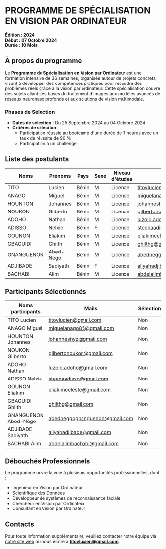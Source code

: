 # PROGRAMME DE SPÉCIALISATION EN VISION PAR ORDINATEUR  
**Édition : 2024**  
**Début : 07 Octobre 2024**  
**Durée : 10 Mois**

## À propos du programme

Le **Programme de Spécialisation en Vision par Ordinateur** est une formation intensive de 36 semaines, organisée autour de projets concrets, visant à développer des compétences pratiques pour résoudre des problèmes réels grâce à la vision par ordinateur. Cette spécialisation couvre des sujets allant des bases du traitement d'images aux modèles avancés de réseaux neuronaux profonds et aux solutions de vision multimodale.

### Phases de Sélection  
- **Dates de sélection** : Du 25 Septembre 2024 au 04 Octobre 2024  
- **Critères de sélection** :  
    - Participation réussie au bootcamp d'une durée de 3 heures avec un taux de réussite de 90 %  
    - Participation à un challenge  

## Liste des postulants

| Noms       | Prénoms   | Pays  | Sexe | Niveau d'études | Mail                             |
|------------|-----------|-------|------|-----------------|----------------------------------|
| TITO       | Lucien    | Bénin | M    | Licence         | titovlucien@gmail.com            |
| ANAGO      | Miguel    | Bénin | M    | Licence         | miguelanago85@gmail.com          |
| HOUNTON    | Johannes  | Bénin | M    | Licence         | johanneshyz@gmail.com            |
| NOUKON     | Gilberto  | Bénin | M    | Licence         | gilbertonoukon@gmail.com         |
| ADOHO      | Nathan    | Bénin | M    | Licence         | luzolo.adoho@gmail.com           |
| ADISSO     | Nelxie    | Bénin | F    | Licence         | steenaadisso@gmail.com           |
| GOUNON     | Eliakim   | Bénin | M    | Licence         | eliakimceleste@gmail.com         |
| GBAGUIDI   | Ghilth    | Bénin | M    | Licence         | ghilthg@gmail.com                |
| GNANGUENON | Abed-Négo | Bénin | M    | Licence         | abedneggognanguenon@gmail.com    |
| ADJIBADE   | Sadiyath  | Bénin | F    | Licence         | aliyahadjibade@gmail.com         |
| BACHABI    | Alim      | Bénin | M    | Licence         | abdelalimbachabi@gmail.com       |

## Participants Sélectionnés

| Noms participants     | Mails                            | Sélectionné |
|-----------------------|----------------------------------|-------------|
| TITO Lucien           | titovlucien@gmail.com            | Non         |
| ANAGO Miguel          | miguelanago85@gmail.com          | Non         |
| HOUNTON Johannes      | johanneshyz@gmail.com            | Non         |
| NOUKON Gilberto       | gilbertonoukon@gmail.com         | Non         |
| ADOHO Nathan          | luzolo.adoho@gmail.com           | Non         |
| ADISSO Nelxie         | steenaadisso@gmail.com           | Non         |
| GOUNON Eliakim        | eliakimceleste@gmail.com         | Non         |
| GBAGUIDI Ghilth       | ghilthg@gmail.com                | Non         |
| GNANGUENON Abed-Négo  | abedneggognanguenon@gmail.com    | Non         |
| ADJIBADE Sadiyath     | aliyahadjibade@gmail.com         | Non         |
| BACHABI Alim          | abdelalimbachabi@gmail.com       | Non         |


## Débouchés Professionnels
Le programme ouvre la voie à plusieurs opportunités professionnelles, dont :  
- Ingénieur en Vision par Ordinateur  
- Scientifique des Données  
- Développeur de systèmes de reconnaissance faciale  
- Chercheur en Vision par Ordinateur  
- Consultant en Vision par Ordinateur  

## Contacts
Pour toute information supplémentaire, veuillez contacter notre équipe via [notre site web](https://www.linkedin.com/in/lucientito) ou nous écrire à **titovlucien@gmail.com**.
